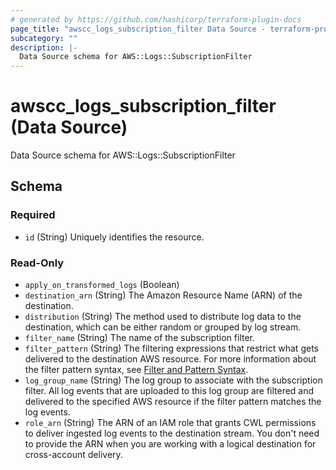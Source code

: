 ```yaml
---
# generated by https://github.com/hashicorp/terraform-plugin-docs
page_title: "awscc_logs_subscription_filter Data Source - terraform-provider-awscc"
subcategory: ""
description: |-
  Data Source schema for AWS::Logs::SubscriptionFilter
---
```


# awscc_logs_subscription_filter (Data Source)

Data Source schema for AWS::Logs::SubscriptionFilter



<!-- schema generated by tfplugindocs -->
## Schema

### Required

- `id` (String) Uniquely identifies the resource.

### Read-Only

- `apply_on_transformed_logs` (Boolean)
- `destination_arn` (String) The Amazon Resource Name (ARN) of the destination.
- `distribution` (String) The method used to distribute log data to the destination, which can be either random or grouped by log stream.
- `filter_name` (String) The name of the subscription filter.
- `filter_pattern` (String) The filtering expressions that restrict what gets delivered to the destination AWS resource. For more information about the filter pattern syntax, see [Filter and Pattern Syntax](https://docs.aws.amazon.com/AmazonCloudWatch/latest/logs/FilterAndPatternSyntax.html).
- `log_group_name` (String) The log group to associate with the subscription filter. All log events that are uploaded to this log group are filtered and delivered to the specified AWS resource if the filter pattern matches the log events.
- `role_arn` (String) The ARN of an IAM role that grants CWL permissions to deliver ingested log events to the destination stream. You don't need to provide the ARN when you are working with a logical destination for cross-account delivery.
